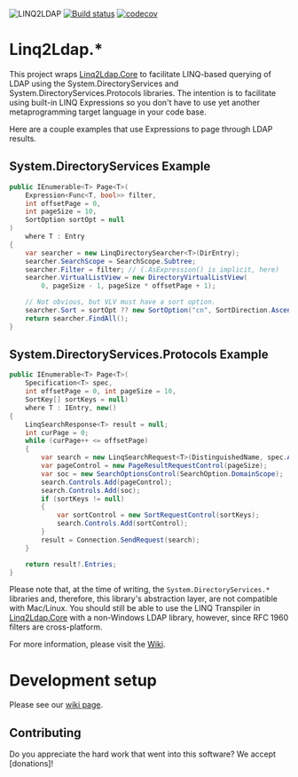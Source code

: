 ![LINQ2LDAP][banner]
[![Build status][appveyorimg]][appveyorlink]
[![codecov][codecovimg]][codecovlink]

# Linq2Ldap.*

This project wraps [Linq2Ldap.Core][core] to facilitate LINQ-based querying of LDAP using the System.DirectoryServices
and System.DirectoryServices.Protocols libraries. The intention is to facilitate using built-in LINQ Expressions so you
don't have to use yet another metaprogramming target language in your code base.

Here are a couple examples that use Expressions to page through LDAP results.

## System.DirectoryServices Example

```c#
public IEnumerable<T> Page<T>(
    Expression<Func<T, bool>> filter,
    int offsetPage = 0,
    int pageSize = 10,
    SortOption sortOpt = null
)
    where T : Entry
{
    var searcher = new LinqDirectorySearcher<T>(DirEntry);
    searcher.SearchScope = SearchScope.Subtree;
    searcher.Filter = filter; // (.AsExpression() is implicit, here)
    searcher.VirtualListView = new DirectoryVirtualListView(
        0, pageSize - 1, pageSize * offsetPage + 1);

    // Not obvious, but VLV must have a sort option.
    searcher.Sort = sortOpt ?? new SortOption("cn", SortDirection.Ascending);
    return searcher.FindAll();
}
```

## System.DirectoryServices.Protocols Example

```c#
public IEnumerable<T> Page<T>(
	Specification<T> spec,
	int offsetPage = 0, int pageSize = 10,
	SortKey[] sortKeys = null)
	where T : IEntry, new()
{
	LinqSearchResponse<T> result = null;
	int curPage = 0;
	while (curPage++ <= offsetPage)
	{
		var search = new LinqSearchRequest<T>(DistinguishedName, spec.AsExpression(), Scope);
		var pageControl = new PageResultRequestControl(pageSize);
		var soc = new SearchOptionsControl(SearchOption.DomainScope);
		search.Controls.Add(pageControl);
		search.Controls.Add(soc);
		if (sortKeys != null)
		{
			var sortControl = new SortRequestControl(sortKeys);
			search.Controls.Add(sortControl);
		}
		result = Connection.SendRequest(search);
	}

	return result?.Entries;
}
```

Please note that, at the time of writing, the `System.DirectoryServices.*` libraries and, therefore, this
library's abstraction layer, are not compatible with Mac/Linux. You should still be able to use the LINQ
Transpiler in [Linq2Ldap.Core][core] with a non-Windows LDAP library, however, since RFC 1960 filters are cross-platform.

For more information, please visit the [Wiki](https://github.com/cdibbs/linq2ldap/wiki).

# Development setup

Please see our [wiki page][wiki-dev].

## Contributing

Do you appreciate the hard work that went into this software? We accept [donations]!

[banner]: https://github.com/cdibbs/linq2ldap/blob/master/resources/header.svg "The only way to discover the limits of the possible is to go beyond them into the impossible. - Arthur C. Clarke"
[1]: https://github.com/cdibbs/linq2ldap/blob/master/Linq2Ldap/Specification.cs#L42
[appveyorimg]: https://ci.appveyor.com/api/projects/status/i8u7bshsqw63wj7e?svg=true
[appveyorlink]: https://ci.appveyor.com/project/cdibbs/linq2ldap
[codecovimg]: https://codecov.io/gh/cdibbs/linq2ldap/branch/master/graph/badge.svg
[codecovlink]: https://codecov.io/gh/cdibbs/linq2ldap
[core]: https://github.com/cdibbs/linq2ldap.core
[wiki-dev]: https://github.com/cdibbs/linq2ldap/wiki/Development-Setup
